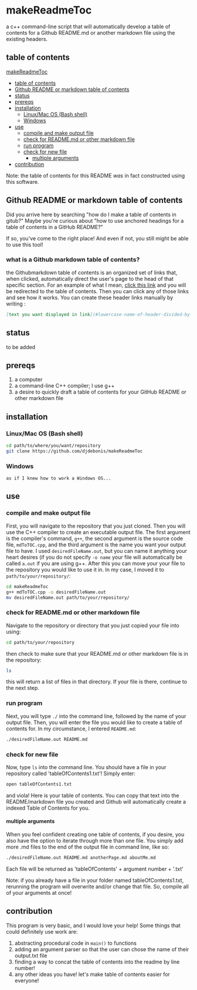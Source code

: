# makeReadmeToc
a c++ command-line script that will automatically develop a table of contents for a Github README.md or another markdown file using the existing headers.

## table of contents

[makeReadmeToc](#makereadmetoc)
- [table of contents](#table-of-contents)
- [Github README or markdown table of contents](#github-readme-or-markdown-table-of-contents)
- [status](#status)
- [prereqs](#prereqs)
- [installation](#installation)
	* [Linux/Mac OS (Bash shell)](#linux/mac-os-(bash-shell))
	* [Windows](#windows)
- [use](#use)
	* [compile and make output file](#compile-and-make-output-file)
	* [check for README.md or other markdown file](#check-for-readme.md-or-other-markdown-file)
	* [run program](#run-program)
	* [check for new file](#check-for-new-file)
		* [multiple arguments](#multiple-arguments)
- [contribution](#contribution)

Note: the table of contents for this README *was* in fact constructed using this software.

## Github README or markdown table of contents

Did you arrive here by searching "how do I make a table of contents in gitub?" Maybe you're curious about "how to use anchored 
headings for a table of contents in a GitHub README?"

If so, you've come to the right place! And even if not, you still might be able to use this tool!

### what is a Github markdown table of contents?

the Githubmarkdown table of  contents is an organized set of links that,  when clicked, automatically direct the user's page to the head of that specific section. For an example of what I mean, [click this link](#table-of-contents) and you will be redirected to the table of contents. Then you can click any of those links and see how it works. You can create these header links manually by writing :
```md
[text you want displayed in link](#lowercase-name-of-header-divided-by-dashes)
```

## status

to be added

## prereqs

1. a computer 
2. a command-line C++ compiler; I use g++
3. a desire to quickly draft a table of contents for your GitHub README or other markdown file

## installation

### Linux/Mac OS (Bash shell)

```bash
cd path/to/where/you/want/repository
git clone https://github.com/djdebonis/makeReadmeToc
```

### Windows

```
as if I knew how to work a Windows OS...
```

## use

### compile and make output file

First, you will navigate to the repository that you just cloned. Then you will use the C++ compiler to create an executable output file. The first argument is the compiler's command, `g++`, the second argument is the source code file, `mdToTOC.cpp`, and the third argument is the name you want your output file to have. I used `desiredFileName.out`, but you can name it anything your heart desires (if you do not specify `-o name` your file will automatically be called `a.out` if you are using g++. After this you can move your your file to the repository you would like to use it in. In my case, I moved it to  `path/to/your/repository/`:

```bash
cd makeReadmeToc
g++ mdToTOC.cpp -o desiredFileName.out
mv desiredFileName.out path/to/your/repository/
```

### check for README.md or other markdown file

Navigate to the repository or directory that you just copied your file into using:

```bash
cd path/to/your/repository
```

then check to make sure that your README.md or other markdown file is in the repository:

```bash
ls
```
this will return a list of files in that directory. If your file is there, continue to the next step.

### run program

Next, you will type `./` into the command line, followed by the name of your output file. Then, you will enter the file you would like to create a table of contents for. In my circumstance, I entered `README.md`:

```bash
./desiredFileName.out README.md
```

### check for new file

Now, type `ls` into the command line. You should have a file in your repository called 'tableOfContents1.txt'! Simply enter:

```bash
open tableOfContents1.txt
```

and viola! Here is your table of contents. You can copy that text into the README/markdown file you created and Github will automatically create a indexed Table of Contents for you.

#### multiple arguments

When you feel confident creating one table of contents, if you desire, you also have the option to iterate through more than one file. You simply add more .md files to the end of the output file in command line, like so:

```bash
./desiredFileName.out README.md anotherPage.md aboutMe.md 
```
Each file will be returned as 'tableOfContents' + argument number + '.txt'

Note: if you already have a file in your folder named tableOfContents1.txt, rerunning the program will overwrite and/or change that file. So, compile all of your arguments at once!

## contribution

This program is very basic, and I would love your help! Some things that could definitely use work are:
1. abstracting procedural code in `main()` to functions
2. adding an argument parser so that the user can chose the name of their output.txt file
3. finding a way to concat the table of contents into the readme by line number!
4. any other ideas you have! let's make table of contents easier for everyone!
